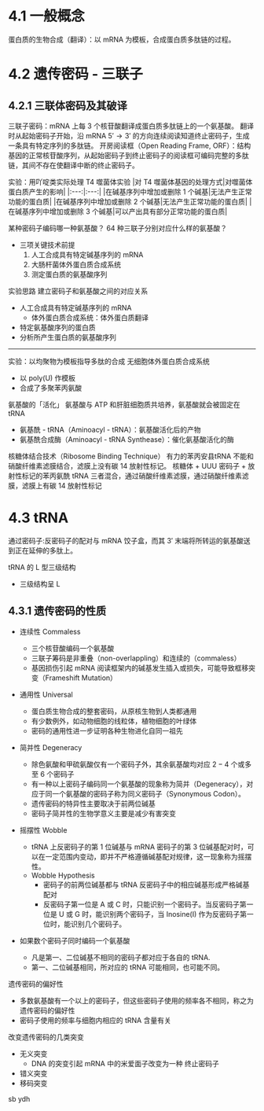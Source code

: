 # 4.1 一般概念
蛋白质的生物合成（翻译）：以 mRNA 为模板，合成蛋白质多肽链的过程。

# 4.2 遗传密码 - 三联子
## 4.2.1 三联体密码及其破译
三联子密码：mRNA 上每 3 个核苷酸翻译成蛋白质多肽链上的一个氨基酸。
翻译时从起始密码子开始，沿 mRNA $5'\to3'$ 的方向连续阅读知道终止密码子，生成一条具有特定序列的多肽链。
开房阅读框（Open Reading Frame, ORF）：结构基因的正常核苷酸序列，从起始密码子到终止密码子的阅读框可编码完整的多肽链，其间不存在使翻译中断的终止密码子。

实验：用吖啶类实际处理 T4 噬菌体实验
|对 T4 噬菌体基因的处理方式|对噬菌体蛋白质产生的影响|
|:---:|:---:|
|在碱基序列中增加或删除 1 个碱基|无法产生正常功能的蛋白质|
|在碱基序列中增加或删除 2 个碱基|无法产生正常功能的蛋白质|
|在碱基序列中增加或删除 3 个碱基|可以产出具有部分正常功能的蛋白质|

某种密码子编码哪一种氨基酸？
64 种三联子分别对应什么样的氨基酸？

+ 三项关键技术前提
	1. 人工合成具有特定碱基序列的 mRNA
	2. 大肠杆菌体外蛋白质合成系统
	3. 测定蛋白质的氨基酸序列

实验思路
建立密码子和氨基酸之间的对应关系
+ 人工合成具有特定碱基序列的 mRNA
	+  体外蛋白质合成系统：体外蛋白质翻译
+ 特定氨基酸序列的蛋白质
+ 分析所产生蛋白质的氨基酸序列

---
实验：以均聚物为模板指导多肽的合成
无细胞体外蛋白质合成系统
+ 以 poly(U) 作模板
+ 合成了多聚苯丙氨酸

氨基酸的「活化」
氨基酸与 ATP 和肝脏细胞质共培养，氨基酸就会被固定在 tRNA
+ 氨基酰 - tRNA（Aminoacyl - tRNA）：氨基酸活化后的产物
+ 氨基酰合成酶（Aminoacyl - tRNA Synthease）：催化氨基酸活化的酶

核糖体结合技术（Ribosome Binding Technique）
有力的苯丙安县tRNA 不能和硝酸纤维素滤膜结合，滤膜上没有碳 14 放射性标记。
核糖体 + UUU 密码子 + 放射性标记的苯丙氨酰 tRNA 三者混合，通过硝酸纤维素滤膜，通过硝酸纤维素滤膜，滤膜上有碳 14 放射性标记


# 4.3 tRNA
通过密码子:反密码子的配对与 mRNA 饺子盒，而其 $3'$ 末端将所转运的氨基酸送到正在延伸的多肽上。


tRNA 的 L 型三级结构
+ 三级结构呈 L 




## 4.3.1 遗传密码的性质
+ 连续性 Commaless
	+ 三个核苷酸编码一个氨基酸
	+ 三联子筹码是非重叠（non-overlappling）和连续的（commaless）
	+ 基因损伤引起 mRNA 阅读框架内的碱基发生插入或损失，可能导致框移突变（Frameshift Mutation）
+ 通用性 Universal
	+ 蛋白质生物合成的整套密码，从原核生物到人类都通用
	+ 有少数例外，如动物细胞的线粒体，植物细胞的叶绿体
	+ 密码的通用性进一步证明各种生物进化自同一祖先
+ 简并性 Degeneracy
	+ 除色氨酸和甲硫氨酸仅有一个密码子外，其余氨基酸均对应 $2-4$ 个或多至 6 个密码子
	+ 有一种以上密码子编码同一个氨基酸的现象称为简并（Degeneracy），对应于同一个氨基酸的密码子称为同义密码子（Synonymous Codon）。
	+ 遗传密码的特异性主要取决于前两位碱基
	+ 密码子简并性的生物学意义主要是减少有害突变
+ 摇摆性 Wobble
	+ tRNA 上反密码子的第 1 位碱基与 mRNA 密码子的第 3 位碱基配对时，可以在一定范围内变动，即并不严格遵循碱基配对规律，这一现象称为摇摆性。
	+ Wobble Hypothesis
		+ 密码子的前两位碱基都与 tRNA 反密码子中的相应碱基形成严格碱基配对
		+ 反密码子第一位是 A 或 C 时，只能识别一个密码子。当反密码子第一位是 U 或 G 时，能识别两个密码子，当 Inosine(I) 作为反密码子第一位时，能识别几个密码子。

+ 如果数个密码子同时编码一个氨基酸
	+ 凡是第一、二位碱基不相同的密码子都对应于各自的 tRNA.
	+ 第一、二位碱基相同，所对应的 tRNA 可能相同，也可能不同。

遗传密码的偏好性
+ 多数氨基酸有一个以上的密码子，但这些密码子使用的频率各不相同，称之为遗传密码的偏好性
+ 密码子使用的频率与细胞内相应的 tRNA 含量有关

改变遗传密码的几类突变
+ 无义突变
	+ DNA 的突变引起 mRNA 中的米爱面子改变为一种 终止密码子
+ 错义突变
+ 移码突变

sb ydh